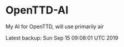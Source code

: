 # OpenTTD-AI
My AI for OpenTTD, will use primarily air

Latest backup: Sun Sep 15 09:08:01 UTC 2019
